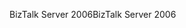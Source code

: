<span data-ttu-id="e78b4-101">BizTalk Server 2006</span><span class="sxs-lookup"><span data-stu-id="e78b4-101">BizTalk Server 2006</span></span>